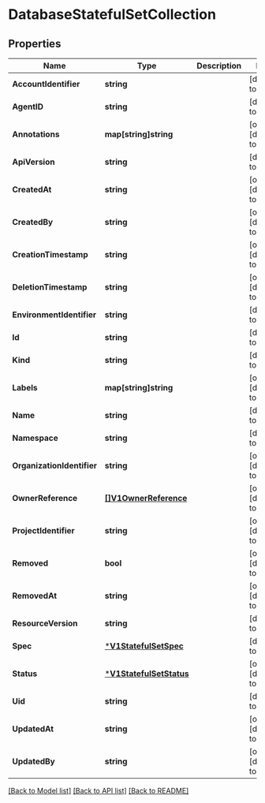 # DatabaseStatefulSetCollection

## Properties
Name | Type | Description | Notes
------------ | ------------- | ------------- | -------------
**AccountIdentifier** | **string** |  | [default to null]
**AgentID** | **string** |  | [default to null]
**Annotations** | **map[string]string** |  | [optional] [default to null]
**ApiVersion** | **string** |  | [default to null]
**CreatedAt** | **string** |  | [optional] [default to null]
**CreatedBy** | **string** |  | [optional] [default to null]
**CreationTimestamp** | **string** |  | [optional] [default to null]
**DeletionTimestamp** | **string** |  | [optional] [default to null]
**EnvironmentIdentifier** | **string** |  | [default to null]
**Id** | **string** |  | [default to null]
**Kind** | **string** |  | [default to null]
**Labels** | **map[string]string** |  | [optional] [default to null]
**Name** | **string** |  | [default to null]
**Namespace** | **string** |  | [default to null]
**OrganizationIdentifier** | **string** |  | [optional] [default to null]
**OwnerReference** | [**[]V1OwnerReference**](v1.OwnerReference.md) |  | [optional] [default to null]
**ProjectIdentifier** | **string** |  | [optional] [default to null]
**Removed** | **bool** |  | [optional] [default to null]
**RemovedAt** | **string** |  | [optional] [default to null]
**ResourceVersion** | **string** |  | [default to null]
**Spec** | [***V1StatefulSetSpec**](v1.StatefulSetSpec.md) |  | [default to null]
**Status** | [***V1StatefulSetStatus**](v1.StatefulSetStatus.md) |  | [optional] [default to null]
**Uid** | **string** |  | [default to null]
**UpdatedAt** | **string** |  | [optional] [default to null]
**UpdatedBy** | **string** |  | [optional] [default to null]

[[Back to Model list]](../README.md#documentation-for-models) [[Back to API list]](../README.md#documentation-for-api-endpoints) [[Back to README]](../README.md)

